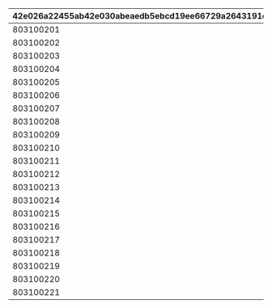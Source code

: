 |42e026a22455ab42e030abeaedb5ebcd19ee66729a2643191d7c1d549eb9d2f6|cfe45d0f04b84d03a10abb1ce640a4d6f1135eeebc55920bb200770fcca3b206|246b1328f2feeffc99a1506c46d4c9862f210be14571d92511868a7af4976126|9012958cf58a107bb2f83b00dbb963abc3f5fa2cb0cba3b7e4f4b11b30d188a9|0e0f311d34f1f361f16d93269498c65372f04c9226573a060cf13dfdc5ff4ccc|
| --- | --- | --- | --- | --- |
|803100201|3001|1|0|3|
|803100202|3001|2|0|3|
|803100203|3001|3|0|3|
|803100204|3002|1|0|3|
|803100205|3002|2|0|3|
|803100206|3002|3|0|3|
|803100207|3003|1|0|3|
|803100208|3003|2|0|3|
|803100209|3003|3|0|3|
|803100210|3004|1|0|3|
|803100211|3004|2|0|3|
|803100212|3004|3|0|3|
|803100213|3005|1|0|3|
|803100214|3005|2|0|3|
|803100215|3005|3|0|3|
|803100216|3006|1|0|3|
|803100217|3006|2|0|3|
|803100218|3006|3|0|3|
|803100219|3007|1|0|3|
|803100220|3007|2|0|3|
|803100221|3007|3|0|3|